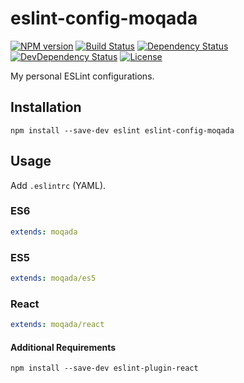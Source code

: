 # eslint-config-moqada

[![NPM version][npm-image]][npm-url]
[![Build Status][travis-image]][travis-url]
[![Dependency Status][daviddm-image]][daviddm-url]
[![DevDependency Status][daviddm-dev-image]][daviddm-dev-url]
[![License][license-image]][license-url]


My personal ESLint configurations.

## Installation

```
npm install --save-dev eslint eslint-config-moqada
```

## Usage

Add `.eslintrc` (YAML).

### ES6

```yaml
extends: moqada
```

### ES5

```yaml
extends: moqada/es5
```

### React

```yaml
extends: moqada/react
```

#### Additional Requirements

```
npm install --save-dev eslint-plugin-react
```

[npm-url]: https://www.npmjs.com/package/eslint-config-moqada
[npm-image]: https://img.shields.io/npm/v/eslint-config-moqada.svg
[travis-url]: https://travis-ci.org/moqada/eslint-config
[travis-image]: https://img.shields.io/travis/moqada/eslint-config.svg
[daviddm-url]: https://david-dm.org/moqada/eslint-config
[daviddm-image]: https://img.shields.io/david/moqada/eslint-config.svg
[daviddm-dev-url]: https://david-dm.org/moqada/eslint-config#info=devDependencie
[daviddm-dev-image]: https://img.shields.io/david/dev/moqada/eslint-config.svg
[license-url]: http://opensource.org/licenses/MIT
[license-image]: https://img.shields.io/npm/l/eslint-config-moqada.svg
